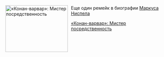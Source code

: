 <!--2025-08-12 10:15:17-->
<div class="yb">
  <div class="rss kino_kino"><a href="https://www.kino-teatr.ru/kino/art/tv/2226/" title="«Конан-варвар»: Мистер посредственность"><img src="https://www.kino-teatr.ru/art/6/2/2226/poster.jpg" width="196" height="147" align="left" hspace="5" style="margin: 0px 10px 0px 5px" alt="«Конан-варвар»: Мистер посредственность"/></a>Еще один ремейк в биографии <a href=http://kino-teatr.ru/kino/director/hollywood/75894/works/ target=_blank>Маркуса Ниспела</a> <p class="titl"><a href="https://www.kino-teatr.ru/kino/art/tv/2226/">«Конан-варвар»: Мистер посредственность</a></p></div>
</div>
